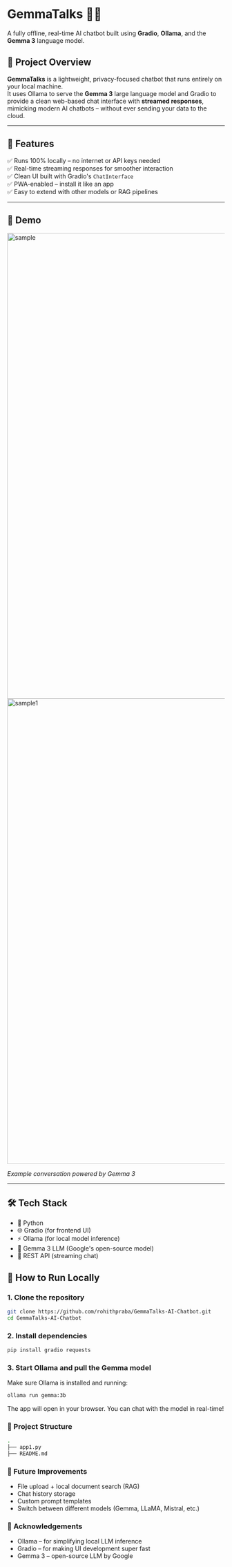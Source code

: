 # GemmaTalks 💬🧠
A fully offline, real-time AI chatbot built using **Gradio**, **Ollama**, and the **Gemma 3** language model.

## 🚀 Project Overview

**GemmaTalks** is a lightweight, privacy-focused chatbot that runs entirely on your local machine.  
It uses Ollama to serve the **Gemma 3** large language model and Gradio to provide a clean web-based chat interface with **streamed responses**, mimicking modern AI chatbots – without ever sending your data to the cloud.

---

## 🧠 Features

✅ Runs 100% locally – no internet or API keys needed  
✅ Real-time streaming responses for smoother interaction  
✅ Clean UI built with Gradio's `ChatInterface`  
✅ PWA-enabled – install it like an app  
✅ Easy to extend with other models or RAG pipelines

---

## 📸 Demo
<img width="1920" height="1078" alt="sample" src="https://github.com/user-attachments/assets/a941af70-eaea-4195-a909-13c4b2de0bea" />
<img width="1920" height="1078" alt="sample1" src="https://github.com/user-attachments/assets/7e5f63ec-f7a4-4a0c-8045-884ab0898ba1" />
  
*Example conversation powered by Gemma 3*

---

## 🛠️ Tech Stack

- 🐍 Python
- 🌐 Gradio (for frontend UI)
- ⚡ Ollama (for local model inference)
- 🧠 Gemma 3 LLM (Google's open-source model)
- 🔗 REST API (streaming chat)

## 🧪 How to Run Locally

### 1. Clone the repository
```bash
git clone https://github.com/rohithpraba/GemmaTalks-AI-Chatbot.git
cd GemmaTalks-AI-Chatbot
```

### 2. Install dependencies
```bash
pip install gradio requests
```

### 3. Start Ollama and pull the Gemma model
Make sure Ollama is installed and running:
```bash
ollama run gemma:3b
```
The app will open in your browser. You can chat with the model in real-time!

### 📂 Project Structure
```bash
.
├── app1.py              
├── README.md
```

### 🧭 Future Improvements
- File upload + local document search (RAG)
- Chat history storage
- Custom prompt templates
- Switch between different models (Gemma, LLaMA, Mistral, etc.)

 ### 🙌 Acknowledgements
- Ollama – for simplifying local LLM inference
- Gradio – for making UI development super fast
- Gemma 3 – open-source LLM by Google


